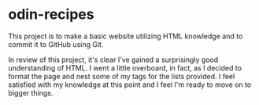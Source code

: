 # odin-recipes
This project is to make a basic website utilizing HTML knowledge and to commit it to GitHub using Git.

In review of this project, it's clear I've gained a surprisingly good understanding of HTML. I went a little overboard, in fact, as I decided to format the page and nest some of my tags for the lists provided. I feel satisfied with my knowledge at this point and I feel I'm ready to move on to bigger things.